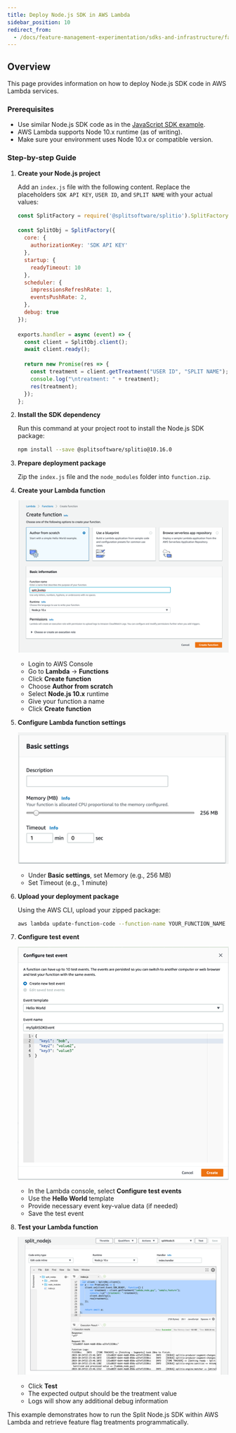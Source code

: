 ```yaml
---
title: Deploy Node.js SDK in AWS Lambda
sidebar_position: 10
redirect_from:
  - /docs/feature-management-experimentation/sdks-and-infrastructure/faqs-server-side-sdks/nodejs-sdk-how-to-deploy-in-aws-lambda/
---
```


## Overview

This page provides information on how to deploy Node.js SDK code in AWS Lambda services.

### Prerequisites

- Use similar Node.js SDK code as in the [JavaScript SDK example](https://github.com/Split-Community/Split-SDKs-Examples/blob/main/Javascript-SDK/README.md).
- AWS Lambda supports Node 10.x runtime (as of writing).
- Make sure your environment uses Node 10.x or compatible version.

### Step-by-step Guide

1. **Create your Node.js project**

   Add an `index.js` file with the following content. Replace the placeholders `SDK API KEY`, `USER ID`, and `SPLIT NAME` with your actual values:

   ```js
   const SplitFactory = require('@splitsoftware/splitio').SplitFactory;

   const SplitObj = SplitFactory({
     core: {
       authorizationKey: 'SDK API KEY'
     },
     startup: {
       readyTimeout: 10
     },
     scheduler: {
       impressionsRefreshRate: 1,
       eventsPushRate: 2,
     },
     debug: true
   });

   exports.handler = async (event) => {
     const client = SplitObj.client();
     await client.ready();

     return new Promise(res => {
       const treatment = client.getTreatment("USER ID", "SPLIT NAME");
       console.log("\ntreatment: " + treatment);
       res(treatment);
     });
   };
   ```

1. **Install the SDK dependency**

   Run this command at your project root to install the Node.js SDK package:

   ```bash
   npm install --save @splitsoftware/splitio@10.16.0
   ```

1. **Prepare deployment package**

   Zip the `index.js` file and the `node_modules` folder into `function.zip`.

1. **Create your Lambda function**

   ![](../static/aws-1.png)

   * Login to AWS Console
   * Go to **Lambda** → **Functions**
   * Click **Create function**
   * Choose **Author from scratch**
   * Select **Node.js 10.x** runtime
   * Give your function a name
   * Click **Create function**

1. **Configure Lambda function settings**

   ![](../static/aws-2.png)

   * Under **Basic settings**, set Memory (e.g., 256 MB)
   * Set Timeout (e.g., 1 minute)

1. **Upload your deployment package**

   Using the AWS CLI, upload your zipped package:

   ```bash
   aws lambda update-function-code --function-name YOUR_FUNCTION_NAME --zip-file fileb://function.zip
   ```

1. **Configure test event**

   ![](../static/aws-3.png)

   * In the Lambda console, select **Configure test events**
   * Use the **Hello World** template
   * Provide necessary event key-value data (if needed)
   * Save the test event

1. **Test your Lambda function**
   
   ![](../static/aws-4.png)

   * Click **Test**
   * The expected output should be the treatment value
   * Logs will show any additional debug information

This example demonstrates how to run the Split Node.js SDK within AWS Lambda and retrieve feature flag treatments programmatically.